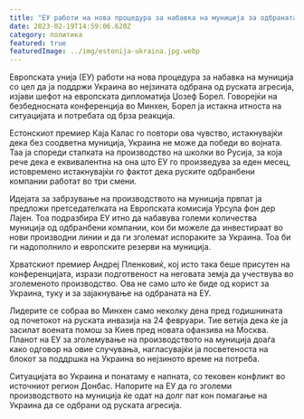 ```yaml
---
title: "ЕУ работи на нова процедура за набавка на муниција за одбраната на Украина "
date: 2023-02-19T14:59:06.620Z
category: политика
featured: true
featuredImage: ../img/estonija-ukraina.jpg.webp
---
```


Европската унија (ЕУ) работи на нова процедура за набавка на муниција со цел да ја поддржи Украина во нејзината одбрана од руската агресија, изјави шефот на европската дипломатија Џозеф Борел. Говорејќи на безбедносната конференција во Минхен, Борел ја истакна итноста на ситуацијата и потребата од брза реакција.

Естонскиот премиер Каја Калас го повтори ова чувство, истакнувајќи дека без соодветна муниција, Украина не може да победи во војната. Таа ја спореди стапката на производство на школки во Русија, за која рече дека е еквивалентна на она што ЕУ го произведува за еден месец, истовремено истакнувајќи го фактот дека руските одбранбени компании работат во три смени.

Идејата за забрзување на производството на муниција првпат ја предложи претседателката на Европската комисија Урсула фон дер Лајен. Тоа подразбира ЕУ итно да набавува големи количества муниција од одбранбени компании, кои би можеле да инвестираат во нови производни линии и да ги зголемат испораките за Украина. Тоа би ги надополнило и европските резерви на муниција.

Хрватскиот премиер Андреј Пленковиќ, кој исто така беше присутен на конференцијата, изрази подготвеност на неговата земја да учествува во зголеменото производство. Ова не само што ќе биде од корист за Украина, туку и за зајакнување на одбраната на ЕУ.

Лидерите се собраа во Минхен само неколку дена пред годишнината од почетокот на руската инвазија на 24 февруари. Тие ветија дека ќе ја засилат воената помош за Киев пред новата офанзива на Москва. Планот на ЕУ за зголемување на производството на муниција доаѓа како одговор на овие случувања, нагласувајќи ја посветеноста на блокот за поддршка на Украина во нејзиното време на потреба.

Ситуацијата во Украина и понатаму е напната, со тековен конфликт во источниот регион Донбас. Напорите на ЕУ да го зголеми производството на муниција ќе одат на долг пат кон помагање на Украина да се одбрани од руската агресија.
